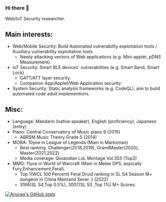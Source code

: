 ### Hi there 👋

Web/IoT Security researcher.

## Main interests:

- Web/Mobile Security: Build Automated vulnerability exploitation tools / Auxiliary vulnerability exploitation tools
  - Newly attacking vectors of Web applications (e.g. Mini-applet, pDNS Measurement).
- IoT Security: Smart BLE devices' vulnerabilities (e.g. Smart Band, Smart Lock)
  - GATT/ATT layer security.
  - Companion App/Applet/Web Application security. 
- System Security: Static analysis frameworks (e.g. CodeQL), aim to build automated code aduit implementions.

## Misc:

- Language: Mandarin (native speaker), English (proficiency), Japanese (entry)
- Piano: Central Conservatory of Music piano 9 (2015)
  - ABRSM Music Theory Grade 5 (2014)
- MOBA: 10yoe in League of Legends (Main in Marksman)
  - Best ranking: Challenger(2018,2019), GrandMaster(2020), Master(2021,2022)
  - Media coverage: Qixiaodian LoL Montage Vol.353 (Top2)
- MMO: 11yoe in World of Warcraft (Main in Melee DPS, espically Fury,Enhancement,Feral). 
  - Top 1(WCL 100 Percent) Feral Druid ranking in SL S4 Season M+ dungeon in China Mainland Sever :) (2022)
  - 3166(SL S4,Top 0.5%), 3007(SL S3 ,Top 1%) M+ Scores.

[![Anurag's GitHub stats](https://github-readme-stats.vercel.app/api?username=kee1ongz)](https://github.com/anuraghazra/github-readme-stats)

<!--
**kee1ongz/kee1ongz** is a ✨ _special_ ✨ repository because its `README.md` (this file) appears on your GitHub profile.

Here are some ideas to get you started:

- 🔭 I’m currently working on ...
- 🌱 I’m currently learning ...
- 👯 I’m looking to collaborate on ...
- 🤔 I’m looking for help with ...
- 💬 Ask me about ...
- 📫 How to reach me: ...
- 😄 Pronouns: ...
- ⚡ Fun fact: ...
-->
